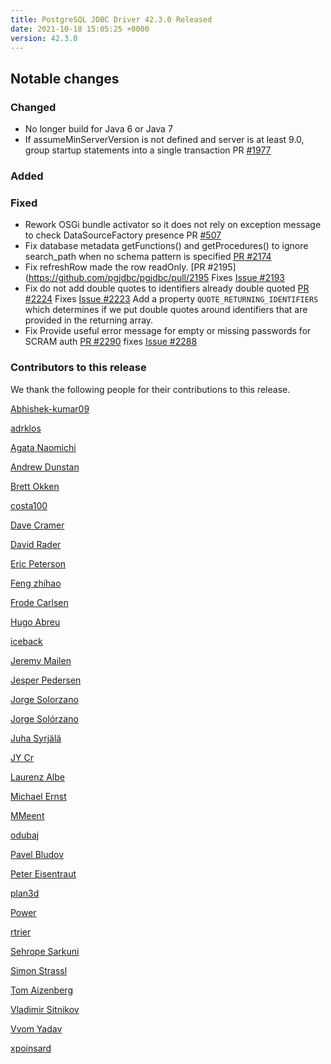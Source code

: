 ```yaml
---
title: PostgreSQL JDBC Driver 42.3.0 Released
date: 2021-10-18 15:05:25 +0000
version: 42.3.0
---
```


## Notable changes

### Changed

* No longer build for Java 6 or Java 7
* If assumeMinServerVersion is not defined and server is at least 9.0, group startup statements into a single transaction PR [#1977](https://github.com/pgjdbc/pgjdbc/pull/1977)

### Added

### Fixed

* Rework OSGi bundle activator so it does not rely on exception message to check DataSourceFactory presence PR [#507](https://github.com/pgjdbc/pgjdbc/pull/507)
* Fix database metadata getFunctions() and getProcedures() to ignore search_path when no schema pattern is specified [PR #2174](https://github.com/pgjdbc/pgjdbc/pull/2174)
* Fix refreshRow made the row readOnly. [PR #2195](https://github.com/pgjdbc/pgjdbc/pull/2195 Fixes [Issue #2193](https://github.com/pgjdbc/pgjdbc/issues/2193)
* Fix do not add double quotes to identifiers already double quoted [PR #2224](https://github.com/pgjdbc/pgjdbc/pull/2224) Fixes [Issue #2223](https://github.com/pgjdbc/pgjdbc/issues/2223)
  Add a property `QUOTE_RETURNING_IDENTIFIERS` which determines if we put double quotes
  around identifiers that are provided in the returning array.
* Fix Provide useful error message for empty or missing passwords for SCRAM auth [PR #2290](https://github.com/pgjdbc/pgjdbc/pull/2290) fixes [Issue #2288](https://github.com/pgjdbc/pgjdbc/issues/2288)

### Contributors to this release

We thank the following people for their contributions to this release.

[Abhishek-kumar09](https://github.com/Abhishek-kumar09)

[adrklos](https://github.com/adrklos)

[Agata Naomichi](https://github.com/agatan)

[Andrew Dunstan](https://github.com/adunstan)

[Brett Okken](https://github.com/bokken)

[costa100](https://github.com/costa100)

[Dave Cramer](davec@postgresintl.com)

[David Rader](https://github.com/davidradernj)

[Eric Peterson](https://github.com/elpete)

[Feng zhihao](https://github.com/Fzhlib)

[Frode Carlsen](https://github.com/frode-carlsen)

[Hugo Abreu](6619758+hugomiguelabreu@users.noreply.github.com)

[iceback](https://github.com/iceback)

[Jeremy Mailen](https://github.com/jeremymailen)

[Jesper Pedersen](https://github.com/jesperpedersen)

[Jorge Solorzano](https://github.com/jorsol)

[Jorge Solórzano](https://github.com/jorsol)

[Juha Syrjälä](https://github.com/jsyrjala)

[JY Cr](https://github.com/jycr)

[Laurenz Albe](https://github.com/laurenz)

[Michael Ernst](https://github.com/mernst)

[MMeent](https://github.com/MMeent)

[odubaj](https://github.com/odubaj)

[Pavel Bludov](https://github.com/pbludov)

[Peter Eisentraut](https://github.com/petere)

[plan3d](https://github.com/plan3d)

[Power](https://github.com/Powerrr)

[rtrier](https://github.com/rtrier)

[Sehrope Sarkuni](https://github.com/sehrope)

[Simon Strassl](https://github.com/strassl)

[Tom Aizenberg](https://github.com/Tomtomgo)

[Vladimir Sitnikov](https://github.com/vlsi)

[Vyom Yadav](https://github.com/Vyom-Yadav)

[xpoinsard](https://github.com/xpoinsard)
